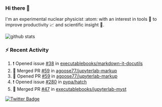 ### Hi there 👋 

I'm an experimental nuclear physicist :atom: with an interest in tools :wrench: to improve productivity :chart_with_upwards_trend: and scientific insight :telescope:.

![github stats](https://github-readme-stats.vercel.app/api?username=agoose77&show_icons=true&hide_rank=true&hide_title=true&bg_color=30,e76445,904e95&text_color=efe3ec&icon_color=efe3ec)
<!--
**agoose77/agoose77** is a ✨ _special_ ✨ repository because its `README.md` (this file) appears on your GitHub profile.

Here are some ideas to get you started:

- 🔭 I’m currently working on ...
- 🌱 I’m currently learning ...
- 👯 I’m looking to collaborate on ...
- 🤔 I’m looking for help with ...
- 💬 Ask me about ...
- 📫 How to reach me: ...
- 😄 Pronouns: ...
- ⚡ Fun fact: ...
-->

### :zap: Recent Activity
<!--START_SECTION:activity-->
1. ❗️ Opened issue [#38](https://github.com/executablebooks/markdown-it-docutils/issues/38) in [executablebooks/markdown-it-docutils](https://github.com/executablebooks/markdown-it-docutils)
2. 🎉 Merged PR [#59](https://github.com/agoose77/jupyterlab-markup/pull/59) in [agoose77/jupyterlab-markup](https://github.com/agoose77/jupyterlab-markup)
3. 💪 Opened PR [#59](https://github.com/agoose77/jupyterlab-markup/pull/59) in [agoose77/jupyterlab-markup](https://github.com/agoose77/jupyterlab-markup)
4. ❗️ Opened issue [#280](https://github.com/pypa/hatch/issues/280) in [pypa/hatch](https://github.com/pypa/hatch)
5. 🎉 Merged PR [#47](https://github.com/executablebooks/jupyterlab-myst/pull/47) in [executablebooks/jupyterlab-myst](https://github.com/executablebooks/jupyterlab-myst)
<!--END_SECTION:activity-->


[![Twitter Badge](https://img.shields.io/twitter/follow/agoose77?style=flat-square&logo=Twitter&logoColor=white&color=cornflowerblue)](https://twitter.com/agoose77)

